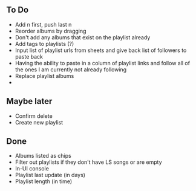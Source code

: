 ## To Do

-   Add n first, push last n
-   Reorder albums by dragging
-   Don't add any albums that exist on the playlist already
-   Add tags to playlists (?)
-   Input list of playlist urls from sheets and give back list of followers to paste back
-   Having the ability to paste in a column of playlist links and follow all of the ones I am currently not already following
-   Replace playlist albums
-

## Maybe later

-   Confirm delete
-   Create new playlist

## Done

-   Albums listed as chips
-   Filter out playlists if they don't have LS songs or are empty
-   In-UI console
-   Playlist last update (in days)
-   Playlist length (in time)
